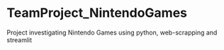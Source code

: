 # TeamProject_NintendoGames
Project investigating Nintendo Games using python, web-scrapping and streamlit
